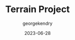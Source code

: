 ---
layout: game
title:  "Terrain Project"
type: "Game Development Blog"
color: "background-color: seagreen"
summary: "Infinite scrolling world generation project developed for my dissertation."
author: georgekendry
date: '2023-06-28'
category: ['game-development','featured']
thumbnail:
keywords: C#, Unity, Unity DOTS, project
permalink: /games/terrain-project/
usemathjax: true
genre: ['C#', 'Unity DOTS',]
browser_playable: false
hidden: true
heading: "A procedural terrain generation demo"
icon: 
showreel: /assets/img/showreel_test.mp4
itch: 
isgameembed: false
gameembed: 
status: "Ongoing"
projecttype: "Game Jam"
languagesused: ['C#']
tools: ['Unity DOTS']
roles: ['Programming', 'Art', 'Design']
main-role: "Lead Developer"
credits: ['George Kendry']
screenshots: true
description: <ul> 
                <li>Currently developing entity AI using Unity DOTS</li>
                <li>Worked on creating immersive procedural terrain generation using Perlin noise</li>
                <li>Developed and optimised a save system to ensure maximum data compression</li>
             </ul>
---